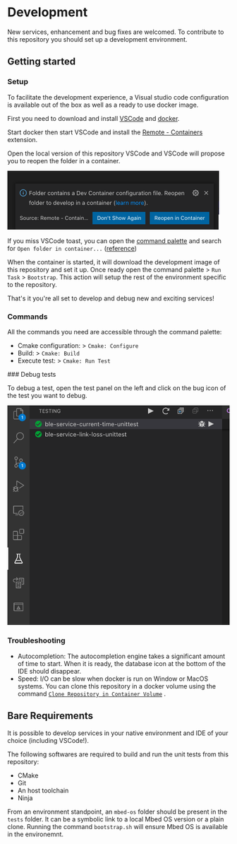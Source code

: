 # Development

New services, enhancement and bug fixes are welcomed. To contribute to this 
repository you should set up a development environment. 

## Getting started 

### Setup

To facilitate the development experience, a Visual studio code configuration is 
available out of the box as well as a ready to use docker image. 

First you need to download and install [VSCode](https://code.visualstudio.com/)
and [docker](https://www.docker.com/products/docker-desktop). 

Start docker then start VSCode and install the [Remote - Containers](https://marketplace.visualstudio.com/items?itemName=ms-vscode-remote.remote-containers) extension. 

Open the local version of this repository VSCode and VSCode will propose you to 
reopen the folder in a container. 

![Open in container toast](./img/vscode-open-in-container.png)

If you miss VSCode toast, you can open the 
[command palette](https://code.visualstudio.com/docs/getstarted/userinterface#_command-palette)
and search for `Open folder in container...` ([reference](https://code.visualstudio.com/docs/remote/containers#_quick-start-open-an-existing-folder-in-a-container))

When the container is started, it will download the development image of this repository 
and set it up. Once ready open the command palette > `Run Task` > `Bootstrap`. 
This action will setup the rest of the environment specific to the repository.

That's it you're all set to develop and debug new and exciting services!

### Commands

All the commands you need are accessible through the command palette:
- Cmake configuration: > `Cmake: Configure`
- Build: > `Cmake: Build`
- Execute test: > `Cmake: Run Test` 

### Debug tests

To debug a test, open the test panel on the left and click on the bug icon of the test you want to debug.

![VScode debug](./img/vscode-debug.png)

### Troubleshooting

- Autocompletion: The autocompletion engine takes a significant amount of time to 
start. When it is ready, the database icon at the bottom of the IDE should disappear. 
- Speed: I/O can be slow when docker is run on Window or MacOS systems. You can 
clone this repository in a docker volume using the command [`Clone Repository in Container Volume`](https://code.visualstudio.com/docs/remote/containers#_quick-start-open-a-git-repository-or-github-pr-in-an-isolated-container-volume) .


## Bare Requirements 

It is possible to develop services in your native environment and IDE of your 
choice (including VSCode!). 

The following softwares are required to build and run the unit tests from this 
repository: 
- CMake
- Git
- An host toolchain 
- Ninja

From an environment standpoint, an `mbed-os` folder should be present in the 
`tests` folder. It can be a symbolic link to a local Mbed OS version or a plain 
clone. Running the command `bootstrap.sh` will ensure Mbed OS is available in the 
environemnt. 
